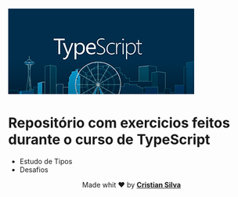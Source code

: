 
![TypeScript Logo](/images/ts-logo.jpg)

# Repositório com exercicios feitos durante o curso de TypeScript

* Estudo de Tipos
* Desafios

<footer style="text-align:center;">
Made whit ❤️ by <strong><a href="https://www.linkedin.com/in/cristian-silva-dev" target="blank">Cristian Silva</a></strong>
</footer>
